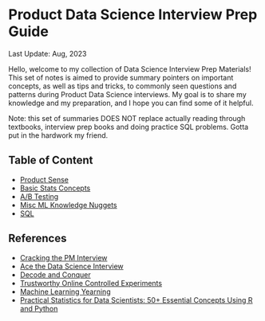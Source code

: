 # Product Data Science Interview Prep Guide

Last Update: Aug, 2023

Hello, welcome to my collection of Data Science Interview Prep Materials! This set of notes is aimed to provide summary pointers on important concepts, as well as tips and tricks, to commonly seen questions and patterns during Product Data Science interviews. My goal is to share my knowledge and my preparation, and I hope you can find some of it helpful. 

Note: this set of summaries DOES NOT replace actually reading through textbooks, interview prep books and doing practice SQL problems. Gotta put in the hardwork my friend. 

## Table of Content
- [Product Sense](Product_Sense.md)
- [Basic Stats Concepts](Applied_Stats.md)
- [A/B Testing](AB_Testing.md)
- [Misc ML Knowledge Nuggets](ML_Knowledge_Bank.md)
- [SQL](SQL.md)

## References
- [Cracking the PM Interview](https://a.co/d/c8l8kCG)
- [Ace the Data Science Interview](https://a.co/d/5C7XBeA)
- [Decode and Conquer](https://a.co/d/aLPLzv0)
- [Trustworthy Online Controlled Experiments](https://a.co/d/0yeRKvJ)
- [Machine Learning Yearning](https://info.deeplearning.ai/machine-learning-yearning-book)
- [Practical Statistics for Data Scientists: 50+ Essential Concepts Using R and Python](https://a.co/d/17pTiem)
